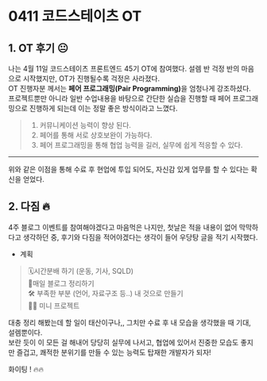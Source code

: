 # 0411 코드스테이츠 OT

## 1. OT 후기 😐
나는 4월 11일 코드스테이츠 프론트엔드 45기 OT에 참여했다. 설렘 반 걱정 반의 마음으로 시작했지만, OT가 진행될수록 걱정은 사라졌다.<br>
OT 진행자분 께서는 <b>페어 프로그래밍(Pair Programming)</b>을 엄청나게 강조하셨다. 프로젝트뿐만 아니라 일반 수업내용을 바탕으로 간단한 실습을 진행할 때 페어 프로그래밍으로 진행하게 되는데 이는 정말 좋은 방식이라고 느꼈다.
> 1. 커뮤니케이션 능력이 향상 된다. <br>
> 2. 페어를 통해 서로 상호보완이 가능하다.<br>
> 3. 페어 프로그래밍을 통해 협업 능력을 길러, 실무에 쉽게 적응할 수 있다.<br>
---
위와 같은 이점을 통해 수료 후 현업에 투입 되어도, 자신감 있게 업무를 할 수 있다는 확신을 얻었다.


## 2. 다짐 🔥
4주 블로그 이벤트를 참여해야겠다고 마음먹은 나지만, 첫날은 적을 내용이 없어 막막하다고 생각하던 중, 후기와 다짐을 적어야겠다는 생각이 들어 우당탕 글을 적기 시작했다.   

- 계획
> 🗓️시간분배 하기 (운동, 기사, SQLD)<br>
> 📒매일 블로그 정리하기 <br>
> 🛠️ 부족한 부분 (언어, 자료구조 등..) 내 것으로 만들기<br>
> 🧑‍💻 미니 프로젝트   

대충 정리 해봤는데 할 일이 태산이구나,, 그치만 수료 후 내 모습을 생각했을 때 기대, 설렘뿐이다. <br>
보란 듯이 이 모든 걸 해내어 당당히 실무에 나서고, 협업에 있어서 진중한 모습도 좋지만 즐겁고, 쾌적한 분위기를 만들 수 있는 능력도 탑재한 개발자가 되자! <br>

화이팅 ! 🔥🔥


